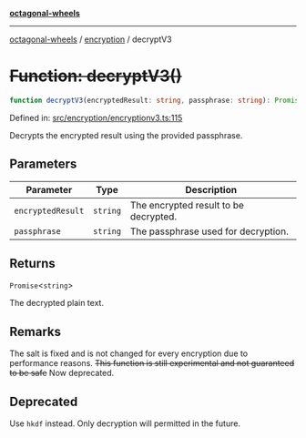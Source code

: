 [**octagonal-wheels**](../../README.md)

***

[octagonal-wheels](../../modules.md) / [encryption](../README.md) / decryptV3

# ~~Function: decryptV3()~~

```ts
function decryptV3(encryptedResult: string, passphrase: string): Promise<string>;
```

Defined in: [src/encryption/encryptionv3.ts:115](https://github.com/vrtmrz/octagonal-wheels/blob/main/src/encryption/encryptionv3.ts#L115)

Decrypts the encrypted result using the provided passphrase.

## Parameters

| Parameter | Type | Description |
| ------ | ------ | ------ |
| `encryptedResult` | `string` | The encrypted result to be decrypted. |
| `passphrase` | `string` | The passphrase used for decryption. |

## Returns

`Promise`\<`string`\>

The decrypted plain text.

## Remarks

The salt is fixed and is not changed for every encryption due to performance reasons.
~~This function is still experimental and not guaranteed to be safe~~ Now deprecated.

## Deprecated

Use `hkdf` instead. Only decryption will permitted in the future.
